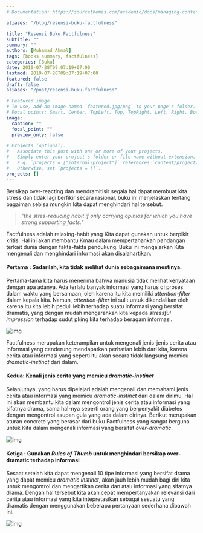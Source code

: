 ```yaml
---
# Documentation: https://sourcethemes.com/academic/docs/managing-content/

aliases: "/blog/resensi-buku-factfulness"

title: "Resensi Buku Factfulness"
subtitle: ""
summary: ""
authors: [Muhamad Akmal]
tags: [books summary, factfulness]
categories: [Buku]
date: 2019-07-28T09:07:19+07:00
lastmod: 2019-07-28T09:07:19+07:00
featured: false
draft: false
aliases: "/post/resensi-buku-factfulness"

# Featured image
# To use, add an image named `featured.jpg/png` to your page's folder.
# Focal points: Smart, Center, TopLeft, Top, TopRight, Left, Right, BottomLeft, Bottom, BottomRight.
image:
  caption: ""
  focal_point: ""
  preview_only: false

# Projects (optional).
#   Associate this post with one or more of your projects.
#   Simply enter your project's folder or file name without extension.
#   E.g. `projects = ["internal-project"]` references `content/project/deep-learning/index.md`.
#   Otherwise, set `projects = []`.
projects: []
---
```


Bersikap over-reacting dan mendramitisir segala hal dapat membuat kita stress dan tidak lagi berfikir secara rasional, buku ini menjelaskan tentang bagaiman sebisa mungkin kita dapat menghindari hal tersebut.

> "*the stres-reducing habit if only carrying opinios for which you have strong supporting facts.*"

Factfulness adalah relaxing-habit yang Kita dapat gunakan untuk berpikir kritis. Hal ini akan membantu Kmau dalam mempertahankan pandangan terkait dunia dengan fakta-fakta pendukung. Buku ini mengajarkan Kita mengenali dan menghindari informasi akan disalahartikan.

#### Pertama : Sadarilah, kita tidak melihat dunia sebagaimana mestinya.

Pertama-tama kita harus menerima bahwa manusia tidak melihat kenyataan dengan apa adanya. Ada terlalu banyak informasi yang harus di proses dalam waktu yang bersamaan, oleh karena itu kita memiliki *attention-filter* dalam kepala kita. Namun, *attention-filter* ini sulit untuk dikendalikan oleh karena itu kita lebih peduli lebih terhadap suatu informasi yang bersifat dramatis, yang dengan mudah mengarahkan kita kepada *stressful impression* terhadap sudut pking kita terhadap beragam informasi.

![img](https://s3-eu-west-1.amazonaws.com/static.gapminder.org/GapminderMedia/wp-uploads/20180324234316/attention-filter-02-1024x750.jpg)

Factfulness merupakan keterampilan untuk mengenali jenis-jenis cerita atau informasi yang cenderung mendapatkan perhatian lebih dari kita, karena cerita atau informasi yang seperti itu akan secara tidak langsung memicu *dramatic-instinct* dari dalam.

#### Kedua: Kenali jenis cerita yang memicu *dramatic-instinct*

Selanjutnya, yang harus dipelajari adalah mengenali dan memahami jenis cerita atau informasi yang memicu *dramatic-instinct* dari dalam dirimu. Hal ini akan membantu kita dalam mengontrol jenis cerita atau informasi yang sifatnya drama, sama hal-nya seperti orang yang berpenyakit diabetes dengan mengontrol asupan gula yang ada dalam dirinya. Berikut merupakan aturan concrete yang berasar dari buku Factfulness yang sangat berguna untuk Kita dalam mengenali informasi yang bersifat *over-dramatic*.

![img](https://s3-eu-west-1.amazonaws.com/static.gapminder.org/GapminderMedia/wp-uploads/20180325155717/factfulness-poster-web-images-20180215-v3_Dramatic-instincts-765x1024.jpg)

#### Ketiga : Gunakan *Rules of Thumb* untuk menghindari bersikap over-dramatic terhadap informasi

Sesaat setelah kita dapat mengenali 10 tipe informasi yang bersifat drama yang dapat memicu *dramatic instinct*, akan jauh lebih mudah bagi diri kita untuk mengontrol dan mengartikan cerita dan atau informasi yang sifatnya drama. Dengan hal tersebut kita akan cepat mempertanyakan relevansi dari cerita atau informasi yang kita intepretasikan sebagai sesuatu yang dramatis dengan menggunakan beberapa pertanyaan sederhana dibawah ini.

![img](https://s3-eu-west-1.amazonaws.com/static.gapminder.org/GapminderMedia/wp-uploads/20180325161204/factfulness-poster-web-images-20180215-v3_Rules-of-thumb-764x1024.jpg)

